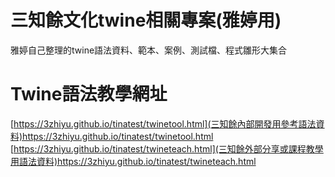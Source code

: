 # 三知餘文化twine相關專案(雅婷用)
雅婷自己整理的twine語法資料、範本、案例、測試檔、程式雛形大集合

# Twine語法教學網址
[https://3zhiyu.github.io/tinatest/twinetool.html](三知餘內部開發用參考語法資料)https://3zhiyu.github.io/tinatest/twinetool.html
[https://3zhiyu.github.io/tinatest/twineteach.html](三知餘外部分享或課程教學用語法資料)https://3zhiyu.github.io/tinatest/twineteach.html
